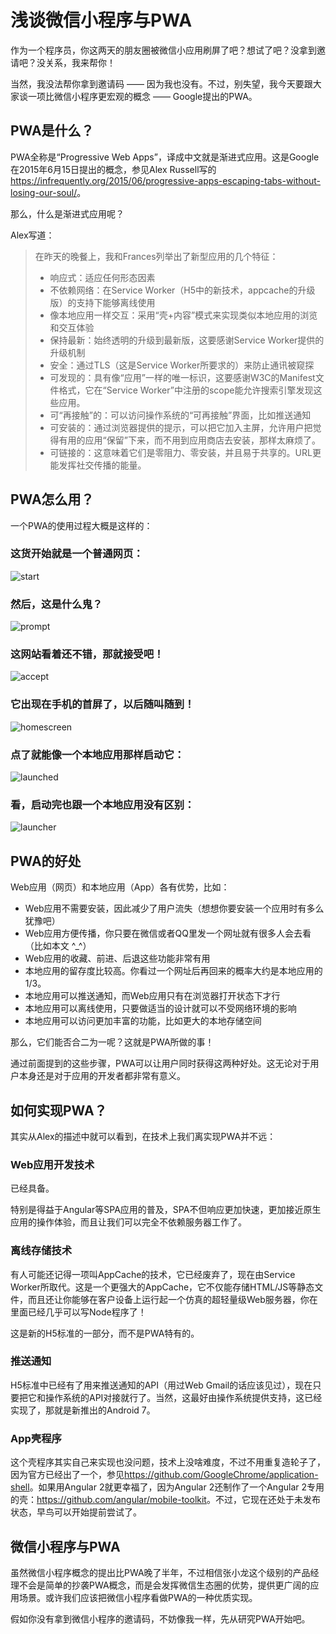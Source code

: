 # 浅谈微信小程序与PWA

作为一个程序员，你这两天的朋友圈被微信小应用刷屏了吧？想试了吧？没拿到邀请吧？没关系，我来帮你！

当然，我没法帮你拿到邀请码 —— 因为我也没有。不过，别失望，我今天要跟大家谈一项比微信小程序更宏观的概念 —— Google提出的PWA。

## PWA是什么？

PWA全称是“Progressive Web Apps”，译成中文就是渐进式应用。这是Google在2015年6月15日提出的概念，参见Alex Russell写的<https://infrequently.org/2015/06/progressive-apps-escaping-tabs-without-losing-our-soul/>。

那么，什么是渐进式应用呢？

Alex写道：

>在昨天的晚餐上，我和Frances列举出了新型应用的几个特征：
>- 响应式：适应任何形态因素
>- 不依赖网络：在Service Worker（H5中的新技术，appcache的升级版）的支持下能够离线使用
>- 像本地应用一样交互：采用“壳+内容”模式来实现类似本地应用的浏览和交互体验
>- 保持最新：始终透明的升级到最新版，这要感谢Service Worker提供的升级机制
>- 安全：通过TLS（这是Service Worker所要求的）来防止通讯被窥探
>- 可发现的：具有像“应用”一样的唯一标识，这要感谢W3C的Manifest文件格式，它在“Service Worker”中注册的scope能允许搜索引擎发现这些应用。
>- 可“再接触”的：可以访问操作系统的“可再接触”界面，比如推送通知
>- 可安装的：通过浏览器提供的提示，可以把它加入主屏，允许用户把觉得有用的应用“保留”下来，而不用到应用商店去安装，那样太麻烦了。
>- 可链接的：这意味着它们是零阻力、零安装，并且易于共享的。URL更能发挥社交传播的能量。

## PWA怎么用？

一个PWA的使用过程大概是这样的：

### 这货开始就是一个普通网页：
![start](./01_PWA_start.png)

### 然后，这是什么鬼？
![prompt](./02_PWA_prompt.png)

### 这网站看着还不错，那就接受吧！
![accept](./03_PWA_accept.png)

### 它出现在手机的首屏了，以后随叫随到！
![homescreen](./04_PWA_homescreen.png)

### 点了就能像一个本地应用那样启动它：
![launched](./05_PWA_launched.png)

### 看，启动完也跟一个本地应用没有区别：
![launcher](./06_PWA_launcher.png)

## PWA的好处

Web应用（网页）和本地应用（App）各有优势，比如：

- Web应用不需要安装，因此减少了用户流失（想想你要安装一个应用时有多么犹豫吧）
- Web应用方便传播，你只要在微信或者QQ里发一个网址就有很多人会去看（比如本文 ^_^）
- Web应用的收藏、前进、后退这些功能非常有用
- 本地应用的留存度比较高。你看过一个网址后再回来的概率大约是本地应用的1/3。
- 本地应用可以推送通知，而Web应用只有在浏览器打开状态下才行
- 本地应用可以离线使用，只要做适当的设计就可以不受网络环境的影响
- 本地应用可以访问更加丰富的功能，比如更大的本地存储空间

那么，它们能否合二为一呢？这就是PWA所做的事！

通过前面提到的这些步骤，PWA可以让用户同时获得这两种好处。这无论对于用户本身还是对于应用的开发者都非常有意义。

## 如何实现PWA？

其实从Alex的描述中就可以看到，在技术上我们离实现PWA并不远：

### Web应用开发技术

已经具备。

特别是得益于Angular等SPA应用的普及，SPA不但响应更加快速，更加接近原生应用的操作体验，而且让我们可以完全不依赖服务器工作了。

### 离线存储技术

有人可能还记得一项叫AppCache的技术，它已经废弃了，现在由Service Worker所取代。这是一个更强大的AppCache，它不仅能存储HTML/JS等静态文件，而且还让你能够在客户设备上运行起一个仿真的超轻量级Web服务器，你在里面已经几乎可以写Node程序了！

这是新的H5标准的一部分，而不是PWA特有的。

### 推送通知

H5标准中已经有了用来推送通知的API（用过Web Gmail的话应该见过），现在只要把它和操作系统的API对接就行了。当然，这最好由操作系统提供支持，这已经实现了，那就是新推出的Android 7。

### App壳程序

这个壳程序其实自己来实现也没问题，技术上没啥难度，不过不用重复造轮子了，因为官方已经出了一个，参见<https://github.com/GoogleChrome/application-shell>。如果用Angular 2就更幸福了，因为Angular 2还制作了一个Angular 2专用的壳：<https://github.com/angular/mobile-toolkit>。不过，它现在还处于未发布状态，早鸟可以开始提前尝试了。

## 微信小程序与PWA

虽然微信小程序概念的提出比PWA晚了半年，不过相信张小龙这个级别的产品经理不会是简单的抄袭PWA概念，而是会发挥微信生态圈的优势，提供更广阔的应用场景。或许我们应该把微信小程序看做PWA的一种优质实现。

假如你没有拿到微信小程序的邀请码，不妨像我一样，先从研究PWA开始吧。
